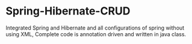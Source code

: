# Spring-Hibernate-CRUD

Integrated Spring and Hibernate and all configurations of spring without using XML, Complete code is annotation driven and written in java class.
